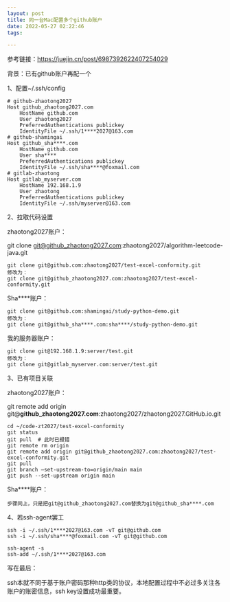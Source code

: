 ```yaml
---
layout: post
title: 同一台Mac配置多个github账户
date: 2022-05-27 02:22:46
tags:

---
```


参考链接：https://juejin.cn/post/6987392622407254029



背景：已有github账户再配一个



1、配置~/.ssh/config

```
# github-zhaotong2027
Host github_zhaotong2027.com
    HostName github.com
    User zhaotong2027
    PreferredAuthentications publickey
    IdentityFile ~/.ssh/1****2027@163.com
# github-shamingai
Host github_sha****.com
    HostName github.com
    User sha****
    PreferredAuthentications publickey
    IdentityFile ~/.ssh/sha****@foxmail.com
# gitlab-zhaotong
Host gitlab_myserver.com
    HostName 192.168.1.9
    User zhaotong
    PreferredAuthentications publickey
    IdentityFile ~/.ssh/myserver@163.com
```

2、拉取代码设置

zhaotong2027账户：

git clone git@github_zhaotong2027.com:zhaotong2027/algorithm-leetcode-java.git

```
git clone git@github.com:zhaotong2027/test-excel-conformity.git
修改为：
git clone git@github_zhaotong2027.com:zhaotong2027/test-excel-conformity.git
```

Sha****账户：

```
git clone git@github.com:shamingai/study-python-demo.git
修改为：
git clone git@github_sha****.com:sha****/study-python-demo.git
```

我的服务器账户：

```
git clone git@192.168.1.9:server/test.git
修改为：
git clone git@gitlab_myserver.com:server/test.git
```

3、已有项目关联

zhaotong2027账户：

git remote add origin git@**github_zhaotong2027.com**:zhaotong2027/zhaotong2027.GitHub.io.git

```
cd ~/code-zt2027/test-excel-conformity
git status
git pull  # 此时已报错
git remote rm origin
git remote add origin git@github_zhaotong2027.com:zhaotong2027/test-excel-conformity.git
git pull
git branch –set-upstream-to=origin/main main
git push --set-upstream origin main
```

Sha****账户：

```
步骤同上，只是把git@github_zhaotong2027.com替换为git@github_sha****.com
```

4、若ssh-agent罢工

```
ssh -i ~/.ssh/1****2027@163.com -vT git@github.com
ssh -i ~/.ssh/sha****@foxmail.com -vT git@github.com

ssh-agent -s
ssh-add ~/.ssh/1****2027@163.com
```



写在最后：

ssh本就不同于基于账户密码那种http类的协议，本地配置过程中不必过多关注各账户的账密信息，ssh key设置成功最重要。

